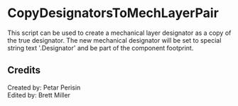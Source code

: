 # CopyDesignatorsToMechLayerPair
This script can be used to create a mechanical layer designator as a copy of the true designator.
The new mechanical designator will be set to special string text '.Designator' and be part of
the component footprint.


## Credits
Created by: Petar Perisin\
Edited by: Brett Miller
